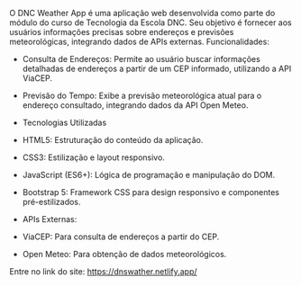 O DNC Weather App é uma aplicação web desenvolvida como parte do módulo do curso de Tecnologia da Escola DNC. Seu objetivo é fornecer aos usuários informações precisas sobre endereços e previsões meteorológicas, integrando dados de APIs externas.
Funcionalidades:
- Consulta de Endereços: Permite ao usuário buscar informações detalhadas de endereços a partir de um CEP informado, utilizando a API ViaCEP.
- Previsão do Tempo: Exibe a previsão meteorológica atual para o endereço consultado, integrando dados da API Open Meteo.

- Tecnologias Utilizadas
- HTML5: Estruturação do conteúdo da aplicação.
- CSS3: Estilização e layout responsivo.
- JavaScript (ES6+): Lógica de programação e manipulação do DOM.
- Bootstrap 5: Framework CSS para design responsivo e componentes pré-estilizados.
- APIs Externas:
- ViaCEP: Para consulta de endereços a partir do CEP.
- Open Meteo: Para obtenção de dados meteorológicos.

Entre no link do site: https://dnswather.netlify.app/
